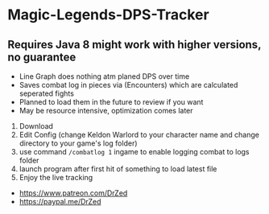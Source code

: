 # Magic-Legends-DPS-Tracker
## Requires Java 8 might work with higher versions, no guarantee 

* Line Graph does nothing atm planed DPS over time
* Saves combat log in pieces via (Encounters) which are calculated seperated fights
* Planned to load them in the future to review if you want
* May be resource intensive, optimization comes later

1. Download
2. Edit Config (change Keldon Warlord to your character name and change directory to your game's log folder)
3. use command `/combatlog 1` ingame to enable logging combat to logs folder
4. launch program after first hit of something to load latest file
5. Enjoy the live tracking

* https://www.patreon.com/DrZed
* https://paypal.me/DrZed
